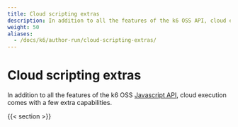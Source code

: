 ```yaml
---
title: Cloud scripting extras
description: In addition to all the features of the k6 OSS API, cloud execution comes with a few extra capabilities.
weight: 50
aliases:
  - /docs/k6/author-run/cloud-scripting-extras/
---
```


# Cloud scripting extras

In addition to all the features of the k6 OSS [Javascript API](https://k6.io/docs/javascript-api), cloud execution comes with a few extra capabilities.

{{< section >}}
